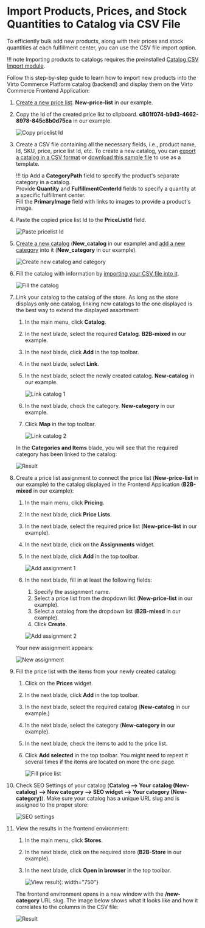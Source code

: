 # Import Products, Prices, and Stock Quantities to Catalog via CSV File

To efficiently bulk add new products, along with their prices and stock quantities at each fulfillment center, you can use the CSV file import option.

!!! note
    Importing products to catalogs requires the preinstalled [Catalog CSV Import module](https://github.com/VirtoCommerce/vc-module-catalog-csv-import).

Follow this step-by-step guide to learn how to import new products into the Virto Commerce Platform catalog (backend) and display them on the Virto Commerce Frontend Application:


1. [Create a new price list](../pricing/creating-new-price-list.md). **New-price-list** in our example.
1. Copy the Id of the created price list to clipboard. **c801f074-b9d3-4662-8978-845c8b0d75ca** in our example.

    ![Copy pricelist Id](media/copy-pricelist-id.png)

1. Create a CSV file containing all the necessary fields, i.e., product name, Id, SKU, price, price list Id, etc. To create a new catalog, you can [export a catalog in a CSV format](export-catalog.md) or [download this sample file](price-list-sample.xlsx) to use as a template.

    !!! tip 
        Add a **CategoryPath** field to specify the product's separate category in a catalog.<br>
        Provide **Quantity** and **FulfillmentCenterId** fields to specify a quantity at a specific fulfillment center.<br>
        Fill the **PrimaryImage** field with links to images to provide a product's image.

1. Paste the copied price list Id to the **PriceListId** field.

    ![Paste pricelist Id](media/paste-pricelist-id.png)

1. [Create a new catalog](add-new-catalog.md#add-new-catalog) (**New_catalog** in our example) and [add a new category](managing-categories.md#add-new-category) into it (**New_category** in our example).

    ![Create new catalog and category](media/create-new-catalog-and-category.png)

1. Fill the catalog with information by [importing your CSV file into it](import-catalog.md).

    ![Fill the catalog](media/add-info-via-csv.png)

1. Link your catalog to the catalog of the store. As long as the store displays only one catalog, linking new catalogs to the one displayed is the best way to extend the displayed assortment:

    1. In the main menu, click **Catalog**.
    1. In the next blade, select the required **Catalog**. **B2B-mixed** in our example.
    1. In the next blade, click **Add** in the top toolbar.
    1. In the next blade, select **Link**.
    1. In the next blade, select the newly created catalog. **New-catalog** in our example.

        ![Link catalog 1](media/link-catalog-1.png)

    1. In the next blade, check the category. **New-category** in our example.
    1. Click **Map** in the top toolbar.

        ![Link catalog 2](media/link-catalog-2.png)

    In the **Categories and Items** blade, you will see that the required category has been linked to the catalog:

    ![Result](media/result.png)

1. Create a price list assignment to connect the price list (**New-price-list** in our example) to the catalog displayed in the Frontend Application (**B2B-mixed** in our example):

    1. In the main menu, click **Pricing**.
    1. In the next blade, click **Price Lists**.
    1. In the next blade, select the required price list (**New-price-list** in our example).
    1. In the next blade, click on the **Assignments** widget. 
    1. In the next blade, click **Add** in the top toolbar.

        ![Add assignment 1](media/add-assignment-1.png)

    1. In the next blade, fill in at least the following fields:
        
        1. Specify the assignment name.
        1. Select a price list from the dropdown list (**New-price-list** in our example).
        1. Select a catalog from the dropdown list (**B2B-mixed** in our example).
        1. Click **Create**.

        ![Add assignment 2](media/add-assignment-2.png)

    Your new assignment appears:

    ![New assignment](media/new-assignment.png)

1. Fill the price list with the items from your newly created catalog:
    1. Click on the **Prices** widget.
    1. In the next blade, click **Add** in the top toolbar.
    1. In the next blade, select the required catalog (**New-catalog** in our example.)
    1. In the next blade, select the category (**New-category** in our example).
    1. In the next blade, check the items to add to the price list. 
    1. Click **Add selected** in the top toolbar. You might need to repeat it several times if the items are located on more the one page.

        ![Fill price list](media/fill-price-list-1.png)

1. Check SEO Settings of your catalog (**Catalog --> Your catalog (New-catalog) --> New category --> SEO widget --> Your category (New-category)**). Make sure your catalog has a unique URL slug and is assigned to the proper store:

    ![SEO settings](media/seo-settings.png)

1. View the results in the frontend  environment:

    1. In the main menu, click **Stores**.
    1. In the next blade, click on the required store (**B2B-Store** in our example).
    1. In the next blade, click **Open in browser** in the top toolbar.


        ![View result](media/result-in-frontend-2.png){: width="750"}

    The frontend environment opens in a new window with the **/new-category** URL slug. The image below shows what it looks like and how it correlates to the columns in the CSV file:

    ![Result](media/result-in-frontend.png)
